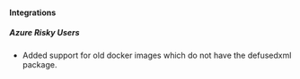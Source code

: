 
#### Integrations

##### Azure Risky Users

- Added support for old docker images which do not have the defusedxml package.
